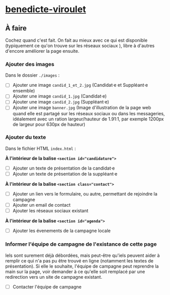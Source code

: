 # [benedicte-viroulet](https://nouveau-front-populaire-legislatives-2024.fr/benedicte-viroulet)

## À faire

Cochez quand c'est fait. On fait au mieux avec ce qui est disponible (typiquement ce qu'on trouve sur les réseaux sociaux ), libre à d'autres d'encore améliorer la page ensuite.

### Ajouter des images
Dans le dossier `./images` :
- [ ] Ajouter une image `candid_1_et_2.jpg` (Candidat·e et Suppléant·e ensemble)
- [ ] Ajouter une image `candid_1.jpg` (Candidat·e)
- [ ] Ajouter une image `candid_2.jpg` (Suppléant·e)
- [ ] Ajouter une image `banner.jpg` (Image d'illustration de la page web quand elle est partagé sur les réseaux sociaux ou dans les messageries, idéalement avec un ration largeur/hauteur de 1.91:1, par exemple 1200px de largeur pour 630px de hauteur)

### Ajouter du texte
Dans le fichier HTML `index.html` :

**À l'intérieur de la balise `<section id="candidature">`**
- [ ] Ajouter un texte de présentation de la candidat·e
- [ ] Ajouter un texte de présentation de la suppléant·e

**À l'intérieur de la balise `<section class="contact">`**
- [ ] Ajouter un lien vers le formulaire, ou autre, permettant de rejoindre la campagne
- [ ] Ajouter un email de contact
- [ ] Ajouter les réseaux sociaux existant

**À l'intérieur de la balise `<section id="agenda">`**
- [ ] Ajouter les évenements de la campagne locale

### Informer l'équipe de campagne de l'existance de cette page
Iels sont surement déjà débordées, mais peut-être qu'iels peuvent aider à remplir ce qui n'a pas pu être trouvé en ligne (notamment les textes de présentation). Si elle le souhaite, l'équipe de campagne peut reprendre la main sur la page, voir demander à ce qu'elle soit remplacé par une redirection vers un site de campagne existant.

- [ ] Contacter l'équipe de campagne
